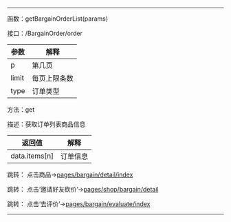 ***
函数：getBargainOrderList(params)

接口：/BargainOrder/order

|参数|解释|
| ----- | ----- |
|p|第几页|
|limit|每页上限条数|
|type|订单类型|

方法：get

描述：获取订单列表商品信息

|返回值|解释|
| ----- | ----- |
|data.items[n]|订单信息|

跳转： 点击商品->[pages/bargain/detail/index](detail.index.md)

跳转： 点击‘邀请好友砍价’->[pages/shop/bargain/detail](../shop/bargain.detail.md)

跳转： 点击‘去评价’->[pages/bargain/evaluate/index](evaluate.index.md)
***